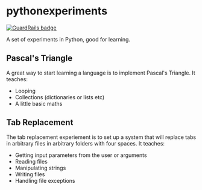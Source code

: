pythonexperiments
=================

[![GuardRails badge](https://badges.production.guardrails.io/dwmkerr/pythonexperiments.svg)](https://www.guardrails.io)

A set of experiments in Python, good for learning.

Pascal's Triangle
-----------------

A great way to start learning a language is to implement Pascal's Triangle. It teaches:

 - Looping
 - Collections (dictionaries or lists etc)
 - A little basic maths

Tab Replacement
---------------

The tab replacement experiement is to set up a system that will replace tabs in arbitrary
files in arbitrary folders with four spaces. It teaches:

 - Getting input parameters from the user or arguments
 - Reading files
 - Manipulating strings
 - Writing files
 - Handling file exceptions
